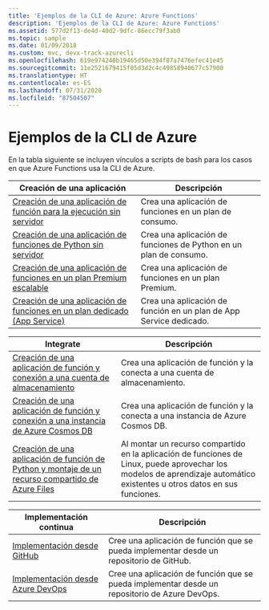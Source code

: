```yaml
---
title: 'Ejemplos de la CLI de Azure: Azure Functions'
description: 'Ejemplos de la CLI de Azure: Azure Functions'
ms.assetid: 577d2f13-de4d-40d2-9dfc-86ecc79f3ab0
ms.topic: sample
ms.date: 01/09/2018
ms.custom: mvc, devx-track-azurecli
ms.openlocfilehash: 619e974240b19465d50e394f87a7476efec41e45
ms.sourcegitcommit: 11e2521679415f05d3d2c4c49858940677c57900
ms.translationtype: HT
ms.contentlocale: es-ES
ms.lasthandoff: 07/31/2020
ms.locfileid: "87504507"
---
```

# <a name="azure-cli-samples"></a>Ejemplos de la CLI de Azure

En la tabla siguiente se incluyen vínculos a scripts de bash para los casos en que Azure Functions usa la CLI de Azure.

<a id="create"></a>

| Creación de una aplicación | Descripción |
|---|---|
| [Creación de una aplicación de función para la ejecución sin servidor](scripts/functions-cli-create-serverless.md) | Crea una aplicación de funciones en un plan de consumo.  |
| [Creación de una aplicación de funciones de Python sin servidor](scripts/functions-cli-create-serverless-python.md) | Crea una aplicación de funciones de Python en un plan de consumo. |
| [Creación de una aplicación de funciones en un plan Premium escalable](scripts/functions-cli-create-premium-plan.md) | Crea una aplicación de funciones en un plan Premium. |
| [Creación de una aplicación de funciones en un plan dedicado (App Service)](scripts/functions-cli-create-app-service-plan.md) | Crea una aplicación de función en un plan de App Service dedicado. |

| Integrate | Descripción|
|---|---|
| [Creación de una aplicación de función y conexión a una cuenta de almacenamiento](scripts/functions-cli-create-function-app-connect-to-storage-account.md) | Crea una aplicación de función y la conecta a una cuenta de almacenamiento. |
| [Creación de una aplicación de función y conexión a una instancia de Azure Cosmos DB](scripts/functions-cli-create-function-app-connect-to-cosmos-db.md) | Crea una aplicación de función y la conecta a una instancia de Azure Cosmos DB. |
| [Creación de una aplicación de función de Python y montaje de un recurso compartido de Azure Files](scripts/functions-cli-mount-files-storage-linux.md) | Al montar un recurso compartido en la aplicación de funciones de Linux, puede aprovechar los modelos de aprendizaje automático existentes u otros datos en sus funciones. | 

| Implementación continua | Descripción|
|---|---|
| [Implementación desde GitHub](scripts/functions-cli-create-function-app-github-continuous.md) | Cree una aplicación de función que se pueda implementar desde un repositorio de GitHub.  |
| [Implementación desde Azure DevOps](scripts/functions-cli-create-function-app-vsts-continuous.md) | Cree una aplicación de función que se pueda implementar desde un repositorio de Azure DevOps.  |

